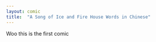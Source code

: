 ```yaml
---
layout: comic
title:  "A Song of Ice and Fire House Words in Chinese"
---
```


Woo this is the first comic